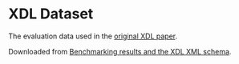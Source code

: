 # XDL Dataset
The evaluation data used in the [original XDL paper](https://doi.org/10.1126/science.abc2986).

Downloaded from [Benchmarking results and the XDL XML schema](https://zenodo.org/record/3955107).
